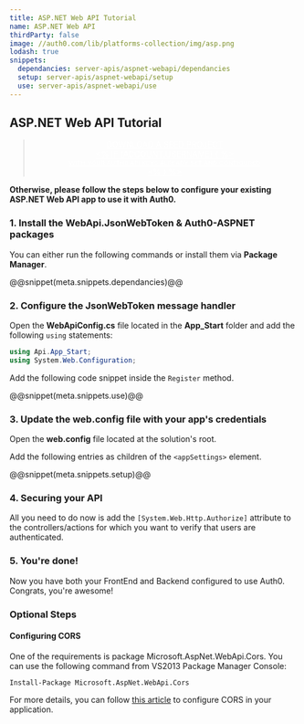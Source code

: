 ```yaml
---
title: ASP.NET Web API Tutorial
name: ASP.NET Web API
thirdParty: false
image: //auth0.com/lib/platforms-collection/img/asp.png
lodash: true
snippets:
  dependancies: server-apis/aspnet-webapi/dependancies
  setup: server-apis/aspnet-webapi/setup
  use: server-apis/aspnet-webapi/use
---
```


## ASP.NET Web API Tutorial

<div class="package" style="text-align: center;">
  <blockquote>
    <a href="/auth0.net/master/create-package?path=examples/webapi&filePath=examples/webapi/Api/Web.config&type=replace@@account.clientParam@@" class="btn btn-lg btn-success btn-package" style="text-transform: uppercase; color: white">
      <span style="display: block">Download a Seed project</span>
      <% if (account.userName) { %>
        <span class="smaller" style="display:block; font-size: 11px">with your Auth0 API Keys already set and configured</span>
      <% } %>
    </a>
  </blockquote>
</div>

**Otherwise, please follow the steps below to configure your existing ASP.NET Web API app to use it with Auth0.**

### 1. Install the WebApi.JsonWebToken &amp; Auth0-ASPNET packages

You can either run the following commands or install them via **Package Manager**.

@@snippet(meta.snippets.dependancies)@@

### 2. Configure the JsonWebToken message handler

Open the **WebApiConfig.cs** file located in the **App_Start** folder and add the following `using` statements:
```cs
using Api.App_Start;
using System.Web.Configuration;
```

Add the following code snippet inside the `Register` method.

@@snippet(meta.snippets.use)@@

### 3. Update the web.config file with your app's credentials
Open the **web.config** file located at the solution's root.

Add the following entries as children of the `<appSettings>` element.

@@snippet(meta.snippets.setup)@@

### 4. Securing your API
All you need to do now is add the `[System.Web.Http.Authorize]` attribute to the controllers/actions for which you want to verify that users are authenticated.

### 5. You're done!

Now you have both your FrontEnd and Backend configured to use Auth0. Congrats, you're awesome!


### Optional Steps
#### Configuring CORS

One of the requirements is package Microsoft.AspNet.WebApi.Cors. You can use the following command from VS2013 Package Manager Console:

`Install-Package Microsoft.AspNet.WebApi.Cors`

For more details, you can follow [this article](http://www.asp.net/web-api/overview/security/enabling-cross-origin-requests-in-web-api) to configure CORS in your application.
